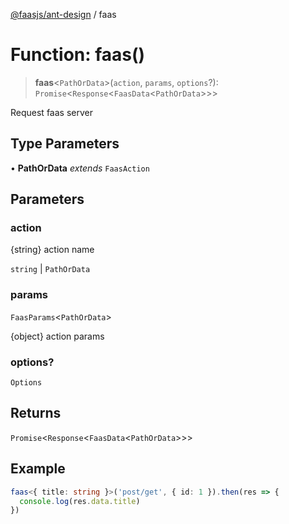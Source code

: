 [@faasjs/ant-design](../README.md) / faas

# Function: faas()

> **faas**\<`PathOrData`\>(`action`, `params`, `options`?): `Promise`\<`Response`\<`FaasData`\<`PathOrData`\>\>\>

Request faas server

## Type Parameters

• **PathOrData** *extends* `FaasAction`

## Parameters

### action

{string} action name

`string` | `PathOrData`

### params

`FaasParams`\<`PathOrData`\>

{object} action params

### options?

`Options`

## Returns

`Promise`\<`Response`\<`FaasData`\<`PathOrData`\>\>\>

## Example

```ts
faas<{ title: string }>('post/get', { id: 1 }).then(res => {
  console.log(res.data.title)
})
```

